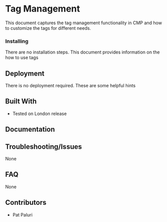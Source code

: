 # Tag Management

This document captures the tag management functionality in CMP and how to customize the tags for different needs.


### Installing

There are no installation steps. This document provides information on the how to use tags


## Deployment

There is no deployment required. These are some helpful hints

## Built With

* Tested on London release


## Documentation

## Troubleshooting/Issues

None


## FAQ

None

## Contributors

* Pat Paluri
